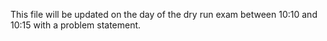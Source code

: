 This file will be updated on the day of the dry run exam between 10:10 and 10:15 with a problem statement.
